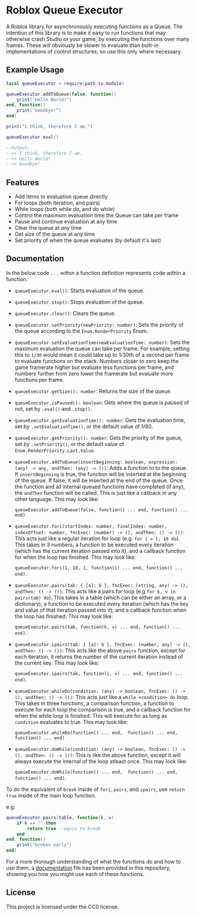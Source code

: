 # Roblox Queue Executor

A Roblox library for asynchronously executing functions as a Queue. The intention of this library is to make it easy to run functions that may otherwise crash Studio or your game, by executing the functions over many frames.
These will obviously be slower to evaluate than built-in implementations of control structures, so use this only where necessary.

## Example Usage

```lua
local queueExecutor = require(path.to.module)

queueExecutor.addToQueue(false, function()
	print("Hello World!")
end, function()
	print("Goodbye!")
end)

print("I think, therefore I am.")

queueExecutor.eval()

--Output:
-->> I think, therefore I am.
-->> Hello World!
-->> Goodbye!
```

## Features

- Add items to evaluation queue directly
- For loops (both iteration, and pairs)
- While loops (both while do, and do while)
- Control the maximum evaluation time the Queue can take per frame
- Pause and continue evaluation at any time
- Clear the queue at any time
- Get size of the queue at any time
- Set priority of when the queue evaluates (by default it's last)

## Documentation

In the below code `...` within a function definition represents code within a function.


- `queueExecutor.eval()`: Starts evaluation of the queue.

- `queueExecutor.stop()`: Stops evaluation of the queue.

- `queueExecutor.clear()`: Clears the queue.

- `queueExecutor.setPriority(newPriority: number)`: Sets the priority of the queue according to the `Enum.RenderPriority` Enum.

- `queueExecutor.setEvaluationTime(newEvaluationTime: number)`: Sets the maximum evaluation the queue can take per frame. For example, setting this to `1/30` would mean it could take up to 1/30th of a second per frame to evaluate functions on the stack. Numbers closer to zero keep the game framerate higher but evaluate less functions per frame, and numbers further from zero lower the framerate but evaluate more functions per frame.

- `queueExecutor.getSize(): number`: Returns the size of the queue.

- `queueExecutor.isPaused(): boolean`: Gets where the queue is paused of not, set by `.eval()` and `.stop()`.

- `queueExecutor.getEvaluationTime(): number`: Gets the evaluation time, set by `.setEvaluationTime()`, or the default value of 1/60.

- `queueExecutor.getPriority(): number`: Gets the priority of the queue, set by `.setPriority()`, or the default value of `Enum.RenderPriority.Last.Value`.

- `queueExecutor.addToQueue(insertBeginning: boolean, expression: (any) -> any, andThen: (any) -> ())`: Adds a function to to the queue. If `insertBeginning` is true, the function will be inserted at the beginning of the queue. If false, it will be inserted at the end of the queue. Once the function and all internal queued functions have completed (if any), the `andThen` function will be called. This is just like a callback in any other language. This may look like:

	`queueExecutor.addToQueue(false, function() ... end, function() ... end)`

- `queueExecutor.fori(startIndex: number, finalIndex: number, indexOffset: number, fncExec: (number) -> (), andThen: () -> ())`: This acts just like a regular iteration for loop (e.g. `for i = 1, 10 do`). This takes in 3 numbers, a function to be executed every iteration (which has the current iteration passed into it), and a callback function for when the loop has finished. This may look like: 

	`queueExecutor.fori(1, 10, 1, function(i) ... end, function() ... end)`.

- `queueExecutor.pairs(tab: { [a]: b }, fncExec: (string, any) -> (), andThen: () -> ())`: This acts like a pairs for loop (e.g `for k, v in pairs(tab) do`). This takes in a table (which can be either an array, or a dictionary), a function to be executed every iteration (which has the key and value of that iteration passed into it), and a callback function when the loop has finished. This may look like: 

	`queueExecutor.pairs(tab, function(k, v) ... end, function() ... end)`.

- `queueExecutor.ipairs(tab: { [a]: b }, fncExec: (number, any) -> (), andThen: () -> ())`: This acts like the above `pairs` function, except for each iteration, it returns the number of the current iteration instead of the current key. This may look like: 

	`queueExecutor.ipairs(tab, function(i, v) ... end, function() ... end)`.

- `queueExecutor.whileDo(condition: (any) -> boolean, fncExec: () -> (), andThen: () -> ())`: This acts just like a `while <condition> do` loop. This takes in three functions, a comparison function, a function to execute for each loop the comparison is true, and a callback function for when the while loop is finished. This will execute for as long as `condition` evaluates to true. This may look like: 

	`queueExecutor.whileDo(function() ... end,  function() ... end, function() ... end)`

- `queueExecutor.doWhile(condition: (any) -> boolean, fncExec: () -> (), andThen: () -> ())`: This is like the above function, except it will always execute the internal of the loop atleast once. This may look like: 

	`queueExecutor.doWhile(function() ... end,  function() ... end, function() ... end)`.


To do the equivalent of `break` inside of `fori`, `pairs`, and `ipairs`, use `return true` inside of the main loop function.

e.g:

```lua
queueExecutor.pairs(table, function(k, v)
	if k == "" then
		return true --equiv to break
	end
end, function()
	print("broken early")
end)
```

For a more thorough understanding of what the functions do and how to use them, a [documentation](docs.lua) file has been provided in this repository, showing you how you might use each of these functions.

## License

This project is licensed under the CC0 license.


